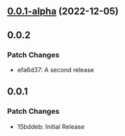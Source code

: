 ## [0.0.1-alpha](https://github.com/RoadieHQ/roadie-agent/compare/v0.0.1-alpha2...v0.0.1-alpha) (2022-12-05)

## 0.0.2

### Patch Changes

- efa6d37: A second release

## 0.0.1

### Patch Changes

- 15bddeb: Initial Release
